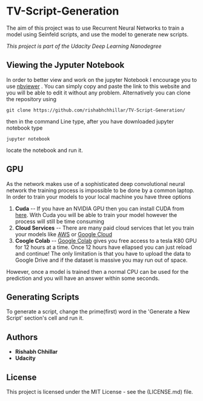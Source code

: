 # TV-Script-Generation

The aim of this project was to use Recurrent Neural Networks to train a model using Seinfeld scripts, and use the model to generate new scripts.
   
  *This project is part of the Udacity Deep Learning Nanodegree*
  
## Viewing the Jyputer Notebook
In order to better view and work on the jupyter Notebook I encourage you to use [nbviewer](https://nbviewer.jupyter.org/) . You can simply copy and paste the link to this website and you will be able to edit it without any problem. Alternatively you can clone the repository using 
```
git clone https://github.com/rishabhchhillar/TV-Script-Generation/
```
then in the command Line type, after you have downloaded jupyter notebook type
```
jupyter notebook
```
locate the notebook and run it.

## GPU
As the network makes use of a sophisticated deep convolutional neural network  the training process is impossible to be done by a common laptop. In order to train your models to your local machine you have three options

1. **Cuda** -- If you have an NVIDIA GPU then you can install CUDA from [here](https://developer.nvidia.com/cuda-downloads). With Cuda you will be able to train your model however the process will still be time consuming
2. **Cloud Services** -- There are many paid cloud services that let you train your models like [AWS](https://aws.amazon.com/fr/) or  [Google Cloud](https://cloud.google.com/)
3. **Coogle Colab** -- [Google Colab](https://colab.research.google.com/) gives you free access to a tesla K80 GPU for 12 hours at a time. Once 12 hours have ellapsed you can just reload and continue! The only limitation is that you have to upload the data to Google Drive and if the dataset is massive you may run out of space.

However, once a model is trained then a normal CPU can be used for the prediction and you will have an answer within some seconds.

## Generating Scripts
To generate a script, change the prime(first) word in the 'Generate a New Script' section's cell and run it.

## Authors

* **Rishabh Chhillar** 
* **Udacity**

## License

This project is licensed under the MIT License - see the (LICENSE.md) file.
